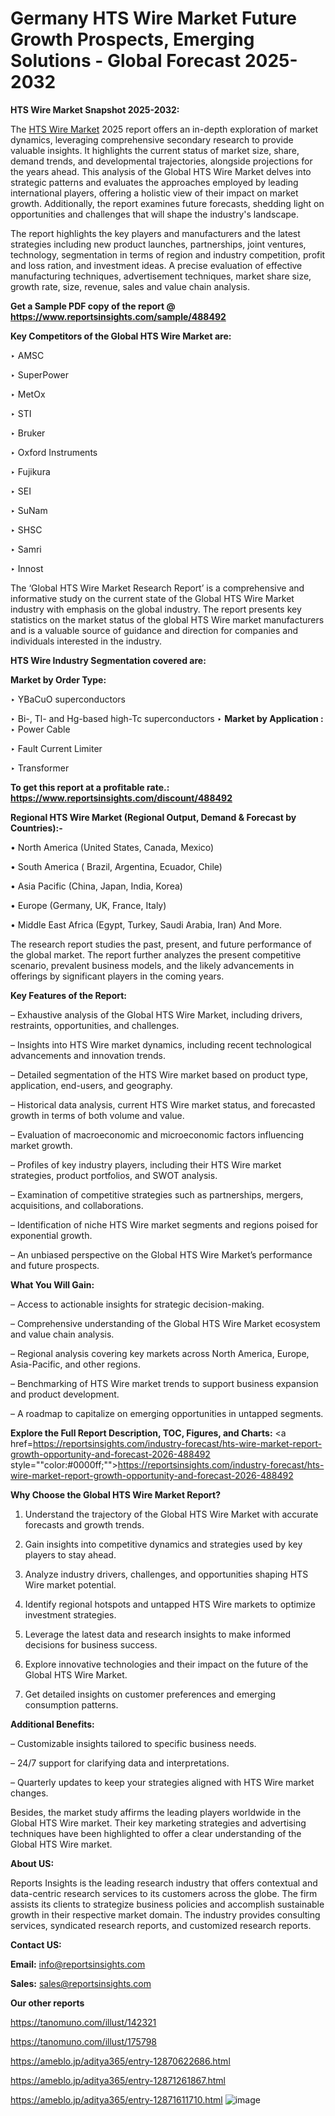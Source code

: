 # Germany HTS Wire Market Future Growth Prospects, Emerging Solutions - Global Forecast 2025-2032

<strong>HTS Wire Market Snapshot 2025-2032:</strong>

The <a href=https://www.reportsinsights.com/sample/488492>HTS Wire Market</a> 2025 report offers an in-depth exploration of market dynamics, leveraging comprehensive secondary research to provide valuable insights. It highlights the current status of market size, share, demand trends, and developmental trajectories, alongside projections for the years ahead. This analysis of the Global HTS Wire Market delves into strategic patterns and evaluates the approaches employed by leading international players, offering a holistic view of their impact on market growth. Additionally, the report examines future forecasts, shedding light on opportunities and challenges that will shape the industry's landscape.

The report highlights the key players and manufacturers and the latest strategies including new product launches, partnerships, joint ventures, technology, segmentation in terms of region and industry competition, profit and loss ration, and investment ideas. A precise evaluation of effective manufacturing techniques, advertisement techniques, market share size, growth rate, size, revenue, sales and value chain analysis.

<strong>Get a Sample PDF copy of the report @ <a href=https://www.reportsinsights.com/sample/488492 style=color:#0000ff;>https://www.reportsinsights.com/sample/488492</a></strong>

<strong>Key Competitors of the Global HTS Wire Market are:</strong>

‣ AMSC

‣ SuperPower

‣ MetOx

‣ STI

‣ Bruker

‣ Oxford Instruments

‣ Fujikura

‣ SEI

‣ SuNam

‣ SHSC

‣ Samri

‣ Innost

The ‘Global HTS Wire Market Research Report’ is a comprehensive and informative study on the current state of the Global HTS Wire Market industry with emphasis on the global industry. The report presents key statistics on the market status of the global HTS Wire market manufacturers and is a valuable source of guidance and direction for companies and individuals interested in the industry.

<strong>HTS Wire Industry Segmentation covered are:</strong>

<strong>Market by Order Type: </strong>

‣ YBaCuO superconductors

‣ Bi-, Tl- and Hg-based high-Tc superconductors
‣ 
<strong>Market by Application :</strong>
‣ Power Cable

‣ Fault Current Limiter

‣ Transformer

<strong>To get this report at a profitable rate.: <a href=https://www.reportsinsights.com/discount/488492 style=color:#0000ff;>https://www.reportsinsights.com/discount/488492</a></strong>

<strong>Regional HTS Wire Market (Regional Output, Demand &amp; Forecast by Countries):-</strong>

• North America (United States, Canada, Mexico)

• South America ( Brazil, Argentina, Ecuador, Chile)

• Asia Pacific (China, Japan, India, Korea)

• Europe (Germany, UK, France, Italy)

• Middle East Africa (Egypt, Turkey, Saudi Arabia, Iran) And More.

The research report studies the past, present, and future performance of the global market. The report further analyzes the present competitive scenario, prevalent business models, and the likely advancements in offerings by significant players in the coming years.

<strong>Key Features of the Report:</strong>

– Exhaustive analysis of the Global HTS Wire Market, including drivers, restraints, opportunities, and challenges.

– Insights into HTS Wire market dynamics, including recent technological advancements and innovation trends.

– Detailed segmentation of the HTS Wire market based on product type, application, end-users, and geography.

– Historical data analysis, current HTS Wire market status, and forecasted growth in terms of both volume and value.

– Evaluation of macroeconomic and microeconomic factors influencing market growth.

– Profiles of key industry players, including their HTS Wire market strategies, product portfolios, and SWOT analysis.

– Examination of competitive strategies such as partnerships, mergers, acquisitions, and collaborations.

– Identification of niche HTS Wire market segments and regions poised for exponential growth.

– An unbiased perspective on the Global HTS Wire Market’s performance and future prospects.

<strong>What You Will Gain:</strong>

– Access to actionable insights for strategic decision-making.

– Comprehensive understanding of the Global HTS Wire Market ecosystem and value chain analysis.

– Regional analysis covering key markets across North America, Europe, Asia-Pacific, and other regions.

– Benchmarking of HTS Wire market trends to support business expansion and product development.

– A roadmap to capitalize on emerging opportunities in untapped segments.

<strong>Explore the Full Report Description, TOC, Figures, and Charts:</strong>
<a href=https://reportsinsights.com/industry-forecast/hts-wire-market-report-growth-opportunity-and-forecast-2026-488492 style=""color:#0000ff;"">https://reportsinsights.com/industry-forecast/hts-wire-market-report-growth-opportunity-and-forecast-2026-488492</a>

<strong>Why Choose the Global HTS Wire Market Report?</strong>

1. Understand the trajectory of the Global HTS Wire Market with accurate forecasts and growth trends.

2. Gain insights into competitive dynamics and strategies used by key players to stay ahead.

3. Analyze industry drivers, challenges, and opportunities shaping HTS Wire market potential.

4. Identify regional hotspots and untapped HTS Wire markets to optimize investment strategies.

5. Leverage the latest data and research insights to make informed decisions for business success.

6. Explore innovative technologies and their impact on the future of the Global HTS Wire Market.

7. Get detailed insights on customer preferences and emerging consumption patterns.

<strong>Additional Benefits:</strong>

– Customizable insights tailored to specific business needs.

– 24/7 support for clarifying data and interpretations.

– Quarterly updates to keep your strategies aligned with HTS Wire market changes.

Besides, the market study affirms the leading players worldwide in the Global HTS Wire market. Their key marketing strategies and advertising techniques have been highlighted to offer a clear understanding of the Global HTS Wire market.

<strong><strong>About US</strong>:</strong>

Reports Insights is the leading research industry that offers contextual and data-centric research services to its customers across the globe. The firm assists its clients to strategize business policies and accomplish sustainable growth in their respective market domain. The industry provides consulting services, syndicated research reports, and customized research reports.

<strong>Contact US:</strong>

<p class=><b>Email:</b> <a href=mailto:info@reportsinsights.com>info@reportsinsights.com</a></p>
<p class=><b>Sales:</b> <a href=mailto:sales@reportsinsights.com>sales@reportsinsights.com</a></p>

<strong>Our other reports</strong>

<a href=https://tanomuno.com/illust/142321>https://tanomuno.com/illust/142321</a>

<a href=https://tanomuno.com/illust/175798>https://tanomuno.com/illust/175798</a>

<a href=https://ameblo.jp/aditya365/entry-12870622686.html>https://ameblo.jp/aditya365/entry-12870622686.html</a>

<a href=https://ameblo.jp/aditya365/entry-12871261867.html>https://ameblo.jp/aditya365/entry-12871261867.html</a>

<a href=https://ameblo.jp/aditya365/entry-12871611710.html>https://ameblo.jp/aditya365/entry-12871611710.html</a>
![image](https://github.com/user-attachments/assets/c3ca0115-4ea9-4ebe-ab31-86dcaeb39331)
